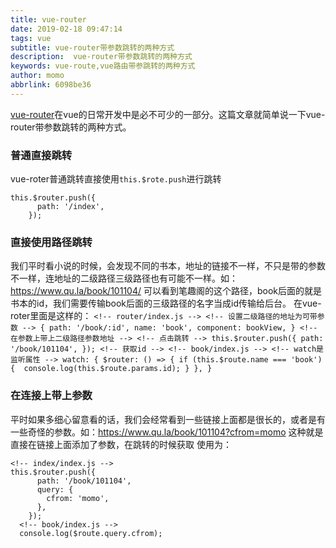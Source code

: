 ```yaml
---
title: vue-router
date: 2019-02-18 09:47:14
tags: vue
subtitle: vue-router带参数跳转的两种方式
description:  vue-router带参数跳转的两种方式
keywords: vue-route,vue路由带参跳转的两种方式 
author: momo
abbrlink: 6098be36
---
```

[vue-router](https://router.vuejs.org/zh/)在vue的日常开发中是必不可少的一部分。这篇文章就简单说一下vue-router带参数跳转的两种方式。
<!-- more -->
### 普通直接跳转
  vue-roter普通跳转直接使用`this.$rote.push`进行跳转
  ```
  this.$router.push({
        path: '/index',
      });
  ```
### 直接使用路径跳转
  我们平时看小说的时候，会发现不同的书本，地址的链接不一样，不只是带的参数不一样，连地址的二级路径三级路径也有可能不一样。如：https://www.qu.la/book/101104/
    可以看到笔趣阁的这个路径，book后面的就是书本的id，我们需要传输book后面的三级路径的名字当成id传输给后台。
    在vue-roter里面是这样的：
    ```
    <!-- router/index.js -->
    <!-- 设置二级路径的地址为可带参数 -->
    {
      path: '/book/:id',
      name: 'book',
      component: bookView,
    }
    <!-- 在参数上带上二级路径参数地址 -->
    <!-- 点击跳转 -->
    this.$router.push({
        path: '/book/101104',
    });
    <!-- 获取id -->
    <!-- book/index.js -->
    <!-- watch是监听属性 -->
    watch: {
    $router: () => {
      if (this.$route.name === 'book') { 
        console.log(this.$route.params.id);
        }
      },
    }
    ```
### 在连接上带上参数
  平时如果多细心留意看的话，我们会经常看到一些链接上面都是很长的，或者是有一些奇怪的参数。如：https://www.qu.la/book/101104?cfrom=momo
  这种就是直接在链接上面添加了参数，在跳转的时候获取
  使用为：
  ```
  <!-- index/index.js -->
  this.$router.push({
        path: '/book/101104',
        query: {
          cfrom: 'momo',
        },
      });
    <!-- book/index.js -->
    console.log($route.query.cfrom);
  ```